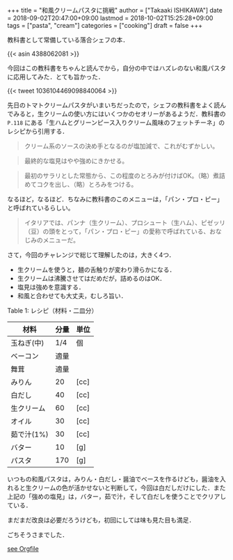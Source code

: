 +++
title = "和風クリームパスタに挑戦"
author = ["Takaaki ISHIKAWA"]
date = 2018-09-02T20:47:00+09:00
lastmod = 2018-10-02T15:25:28+09:00
tags = ["pasta", "cream"]
categories = ["cooking"]
draft = false
+++

教科書として常備している落合シェフの本．

{{< asin 4388062081 >}}

今回はこの教科書をちゃんと読んでから，自分の中ではハズレのない和風パスタに応用してみた．とても旨かった．

{{< tweet 1036104469098840064 >}}

先日のトマトクリームパスタがいまいちだったので，シェフの教科書をよく読んでみると，生クリームの使い方にはいくつかのセオリーがあるようだ．教科書の `P.118` にある「生ハムとグリーンピース入りクリーム風味のフェットチーネ」のレシピから引用する．

> クリーム系のソースの決め手となるのが塩加減で、これがむずかしい。

<!--quoteend-->

> 最終的な塩見はやや強めにきかせる。

<!--quoteend-->

> 最初のサラリとした常態から、この程度のとろみが付けばOK。（略）煮詰めてコクを出し、（略）とろみをつける。

なるほど，なるほど．ちなみに教科書のこのメニューは，「パン・プロ・ピー」と呼ばれているらしい。

> イタリアでは、パンナ（生クリーム）、プロシュート（生ハム）、ピゼッリ（豆）の頭をとって，「パン・プロ・ピー」の愛称で呼ばれている、おなじみのメニューだ。

さて，今回のチャレンジで総じて理解したのは，大きく4つ．

-   生クリームを使うと，麺の舌触りが変わり滑らかになる．
-   生クリームは沸騰させてはだめだが，詰めるのはOK．
-   塩見は強めを意識する．
-   和風と合わせても大丈夫，むしろ旨い．

<div class="table-caption">
  <span class="table-number">Table 1</span>:
  レシピ（材料・二皿分）
</div>

| 材料    | 分量 | 単位 |
|-------|----|----|
| 玉ねぎ(中) | 1/4 | 個   |
| ベーコン | 適量 |      |
| 舞茸    | 適量 |      |
| みりん  | 20  | [cc] |
| 白だし  | 40  | [cc] |
| 生クリーム | 60  | [cc] |
| オイル  | 30  | [cc] |
| 茹で汁(1%) | 30  | [cc] |
| バター  | 10  | [g]  |
| パスタ  | 170 | [g]  |

いつもの和風パスタは，みりん・白だし・醤油でベースを作るけども，醤油を入れると生クリームの色が活かせないと判断して，今回は白だしだけにした．また上記の「強めの塩見」は，バター，茹で汁，そして白だしを使うことでクリアしている．

まだまだ改良は必要だろうけども，初回にしては味も見た目も満足．

ごちそうさまでした．

[see Orgfile](https://github.com/takaxp/blog/blame/master/entries/default.org#L422)
